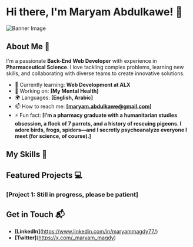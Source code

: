 # Hi there, I'm Maryam Abdulkawe! 👋

![Banner Image](your_banner_image_url_here)

## About Me 🚀

I'm a passionate **Back-End Web Developer** with experience in **Pharmaceutical Science**. I love tackling complex problems, learning new skills, and collaborating with diverse teams to create innovative solutions.

- 🌱 Currently learning: **Web Development at ALX**
- 🔭 Working on: **[My Mental Health]**
- 🌍 Languages: **[English, Arabic]**
- 📫 How to reach me: **[maryam.abdulkawe@gmail.com]**
- ⚡ Fun fact: **[I’m a pharmacy graduate with a humanitarian studies obsession, a flock of 7 parrots, and a history of rescuing pigeons. I adore birds, frogs, spiders—and I secretly psychoanalyze everyone I meet (for science, of course).]**

## My Skills 🧠


## Featured Projects 💻

### [Project 1: Still in progress, please be patient]


## Get in Touch 📬

- **[LinkedIn]**(https://www.linkedin.com/in/maryammagdy77/)
- **[Twitter]**(https://x.com/_maryam_magdy)


